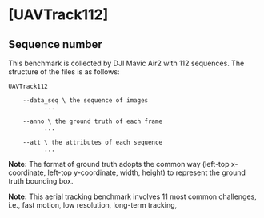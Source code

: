 # [UAVTrack112]

## Sequence number
This benchmark is collected by DJI Mavic Air2 with 112 sequences. The structure of the files is as follows:

```
UAVTrack112

    --data_seq \ the sequence of images
          ...

    --anno \ the ground truth of each frame 
          ...

    --att \ the attributes of each sequence
          ...

```

**Note:** The format of ground truth adopts the common way (left-top x-coordinate, left-top y-coordinate, width, height) to represent the ground truth bounding box.


**Note:** This aerial tracking benchmark involves 11 most common challenges, i.e., fast motion, low resolution, long-term tracking, 



